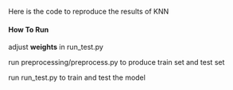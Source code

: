 Here is the code to reproduce the results of KNN

#### How To Run

adjust **weights** in run_test.py

run preprocessing/preprocess.py to produce train set and test set

run run_test.py to train and test the model
